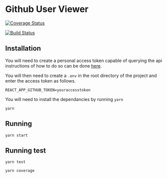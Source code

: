 # Github User Viewer

[![Coverage Status](https://coveralls.io/repos/github/dave-nicholas/github-graphql-user-browser/badge.svg?branch=master)](https://coveralls.io/github/dave-nicholas/github-graphql-user-browser?branch=master)

[![Build Status](https://travis-ci.org/dave-nicholas/github-graphql-user-browser.svg?branch=master)](https://travis-ci.org/dave-nicholas/github-graphql-user-browser)


## Installation
You will need to create a personal access token capable of querying
the api instructions of how to do so can be done [here](https://developer.github.com/v4/guides/forming-calls/).

You will then need to create a `.env` in the root directory of the project
and enter the access token as follows.

```
REACT_APP_GITHUB_TOKEN=youraccesstoken
```

You will need to install the dependancies by running `yarn`
```
yarn
```

## Running

```
yarn start
```

## Running test

```
yarn test

yarn coverage
```
